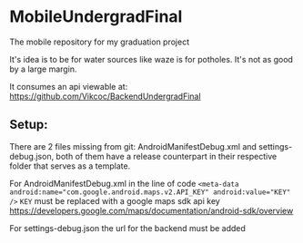 # MobileUndergradFinal
The mobile repository for my graduation project

It's idea is to be for water sources like waze is for potholes. It's not as good by a large margin.

It consumes an api viewable at: https://github.com/Vikcoc/BackendUndergradFinal

## Setup:
There are 2 files missing from git: AndroidManifestDebug.xml and settings-debug.json, both of them have a release counterpart in their respective folder that serves as a template.

For AndroidManifestDebug.xml in the line of code ```<meta-data android:name="com.google.android.maps.v2.API_KEY" android:value="KEY" />``` ```KEY``` must be replaced with a google maps sdk api key
https://developers.google.com/maps/documentation/android-sdk/overview

For settings-debug.json the url for the backend must be added
